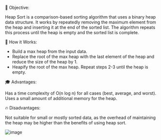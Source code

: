 🎯 Objective:<br>

Heap Sort is a comparison-based sorting algorithm that uses a binary heap data structure. It works by repeatedly removing the maximum element from the heap and inserting it at the end of the sorted list. The algorithm repeats this process until the heap is empty and the sorted list is complete.

🚀 How it Works:<br>

- Build a max heap from the input data.
- Replace the root of the max heap with the last element of the heap and reduce the size of the heap by 1.
- Heapify the root of the max heap. Repeat steps 2-3 until the heap is empty. <br>

🎓 Advantages:<br>

Has a time complexity of O(n log n) for all cases (best, average, and worst). <br>Uses a small amount of additional memory for the heap.

🔥 Disadvantages:<br>

Not suitable for small or mostly sorted data, as the overhead of maintaining the heap may be higher than the benefits of using heap sort.


![image](https://github.com/DuarteDvv/.AlgorithmsAndDataStructure/assets/136333571/bfbef919-b41d-4464-8047-a93b7b5d32ea)

